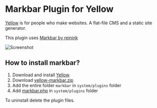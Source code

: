 # Markbar Plugin for Yellow

[Yellow](https://github.com/datenstrom) is for people who make websites. A flat-file CMS and a static site generator. 
 
This plugin uses [Markbar by reinink](https://github.com/reinink/jQuery.Markbar)

![Screenshot](https://cloud.githubusercontent.com/assets/7314006/9836901/5bedad82-5a2c-11e5-8619-35bc6428eb28.png)

## How to install markbar?

1. Download and install [Yellow](https://github.com/datenstrom/yellow/).  
2. Download [yellow-markbar.zip](https://github.com/nibreh/yellow-markbar/archive/master.zip)
3. Add the entire folder `markbar` in `system/plugins` folder
4. Add [markbar.php](https://raw.githubusercontent.com/nibreh/yellow-markbar/master/markbar.php) in `system/plugins` folder

To uninstall delete the plugin files.